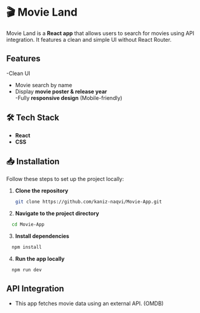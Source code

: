 # 🎬 Movie Land

Movie Land is a **React app** that allows users to search for movies using API integration. It features a clean and simple UI without React Router.

## Features

-Clean UI

- Movie search by name
- Display **movie poster & release year**  
  -Fully **responsive design** (Mobile-friendly)

## 🛠 Tech Stack

- **React**
- **CSS**

## 📥 Installation

Follow these steps to set up the project locally:

1. **Clone the repository**
   ```bash
   git clone https://github.com/kaniz-naqvi/Movie-App.git
   ```
2. **Navigate to the project directory**

```bash
  cd Movie-App
```

3. **Install dependencies**

```bash
  npm install
```

4. **Run the app locally**

```bash
  npm run dev
```

## API Integration

- This app fetches movie data using an external API. (OMDB)
